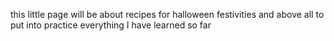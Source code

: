 this little page will be about recipes for halloween festivities and above all to put into practice everything I have learned so far